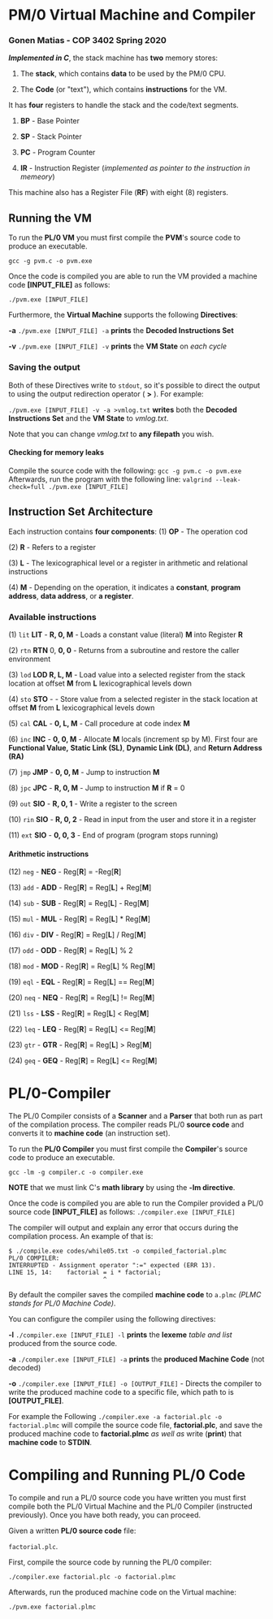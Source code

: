 
# PM/0 Virtual Machine and Compiler

### Gonen Matias - COP 3402 Spring 2020

***Implemented in C***, the stack machine has **two** memory stores:

1. The **stack**, which contains **data** to be used by the PM/0 CPU.

2. The **Code** (or "text"), which contains **instructions** for the VM.

  

It has **four** registers to handle the stack and the code/text segments.

  

1.  **BP** - Base Pointer

2.  **SP** - Stack Pointer

3.  **PC** - Program Counter

4.  **IR** - Instruction Register (*implemented as pointer to the instruction in memeory*)

  

This machine also has a Register File (**RF**) with eight (8) registers.

  

## Running the VM

To run the **PL/0 VM** you must first compile the **PVM**'s source code to produce an executable.

`gcc -g pvm.c -o pvm.exe`

Once the code is compiled you are able to run the VM provided a machine code **[INPUT_FILE]** as follows:

`./pvm.exe [INPUT_FILE]`

Furthermore, the **Virtual Machine** supports the following **Directives**:

**-a**  `./pvm.exe [INPUT_FILE] -a`  **prints** the **Decoded Instructions Set**

**-v**  `./pvm.exe [INPUT_FILE] -v`  **prints** the **VM State** on *each cycle*

### Saving the output

Both of these Directives write to `stdout`, so it's possible to direct the output to using the output redirection operator ( **>** ). For example:

`./pvm.exe [INPUT_FILE] -v -a >vmlog.txt` **writes** both the **Decoded Instructions Set** and the **VM State** to *vmlog.txt*. 

Note that you can change *vmlog.txt* to **any filepath** you wish.

  

#### Checking for memory leaks

Compile the source code with the following:
`gcc -g pvm.c -o pvm.exe`
Afterwards, run the program with the following line:
`valgrind --leak-check=full ./pvm.exe [INPUT_FILE]`

  

## Instruction Set Architecture

Each instruction contains **four components**:
(1) **OP** - The operation cod

(2) **R** - Refers to a register

(3) **L** - The lexicographical level or a register in arithmetic and relational instructions

(4) **M** - Depending on the operation, it indicates a **constant**, **program address**, **data address**, or **a register**.


### Available instructions

(1) `lit`  **LIT** - **R, 0, M** - Loads a constant value (literal) **M** into Register **R**

(2) `rtn`  **RTN** 0, **0, 0** - Returns from a subroutine and restore the caller environment

(3) `lod`  **LOD R, L, M** - Load value into a selected register from the stack location at offset **M** from **L** 
lexicographical levels down

(4) `sto`  **STO** - - Store value from a selected register in the stack location at offset **M** from **L** lexicographical 
levels down

(5) `cal`  **CAL** - **0, L, M** - Call procedure at code index **M**

(6) `inc`  **INC** - **0, 0, M** - Allocate **M** locals (increment sp by M). First four are **Functional Value,**  **Static 
Link (SL)**, **Dynamic Link (DL)**, and **Return Address (RA)**

(7) `jmp`  **JMP** - **0, 0, M** - Jump to instruction **M**

(8) `jpc`  **JPC** - **R, 0, M** - Jump to instruction **M** if **R** = 0

(9) `out`  **SIO** - **R, 0, 1** - Write a register to the screen

(10) `rin`  **SIO** - **R, 0, 2** - Read in input from the user and store it in a register

(11) `ext`  **SIO** - **0, 0, 3** - End of program (program stops running)


#### Arithmetic instructions

(12) `neg` - **NEG** - Reg[**R**] = -Reg[**R**]

(13) `add` - **ADD** - Reg[**R**] = Reg[**L**] + Reg[**M**]

(14) `sub` - **SUB** - Reg[**R**] = Reg[**L**] - Reg[**M**]

(15) `mul` - **MUL** - Reg[**R**] = Reg[**L**] * Reg[**M**]

(16) `div` - **DIV** - Reg[**R**] = Reg[**L**] / Reg[**M**]

(17) `odd` - **ODD** - Reg[**R**] = Reg[**L**] % 2

(18) `mod` - **MOD** - Reg[**R**] = Reg[**L**] % Reg[**M**]

(19) `eql` - **EQL** - Reg[**R**] = Reg[**L**] == Reg[**M**]

(20) `neq` - **NEQ** - Reg[**R**] = Reg[**L**] != Reg[**M**]

(21) `lss` - **LSS** - Reg[**R**] = Reg[**L**] < Reg[**M**]

(22) `leq` - **LEQ** - Reg[**R**] = Reg[**L**] <= Reg[**M**]

(23) `gtr` - **GTR** - Reg[**R**] = Reg[**L**] > Reg[**M**]

(24) `geq` - **GEQ** - Reg[**R**] = Reg[**L**] <= Reg[**M**]

  

# PL/0-Compiler
The PL/0 Compiler consists of a **Scanner** and a **Parser** that both run as part of the compilation process.
The compiler reads PL/0 **source code** and converts it to **machine code** (an instruction set).

To run the **PL/0 Compiler** you must first compile the **Compiler**'s source code to produce an executable.

`gcc -lm -g compiler.c -o compiler.exe`

**NOTE** that we must link C's **math library** by using the **-lm directive**.

Once the code is compiled you are able to run the Compiler provided a PL/0 source code **[INPUT_FILE]** as follows: `./compiler.exe [INPUT_FILE]`

The compiler will output and explain any error that occurs during the compilation process.
An example of that is:

    $ ./compile.exe codes/while05.txt -o compiled_factorial.plmc
    PL/0 COMPILER:
    INTERRUPTED - Assignment operator ":=" expected (ERR 13).
    LINE 15, 14:    factorial = i * factorial;
                              ^
By default the compiler saves the compiled **machine code** to `a.plmc` *(PLMC stands for PL/0 Machine Code)*.

You can configure the compiler using the following directives:

**-l**  `./compiler.exe [INPUT_FILE] -l`  **prints** the **lexeme** *table and list* produced from the source code.

**-a**  `./compiler.exe [INPUT_FILE] -a` **prints** the **produced Machine Code** (not decoded)

**-o** `./compiler.exe [INPUT_FILE] -o [OUTPUT_FILE]` - Directs the compiler to write the produced machine code to a specific file, which path to is **[OUTPUT_FILE]**.

For example the Following `./compiler.exe -a factorial.plc -o factorial.plmc` will compile the source code file, **factorial.plc**, and save the produced machine code to **factorial.plmc** *as well as* write (**print**) that **machine code** to **STDIN**.


# Compiling and Running PL/0 Code
To compile and run a PL/0 source code you have written you must first compile both the PL/0 Virtual Machine and the PL/0 Compiler (instructed previously). Once you have both ready, you can proceed.

Given a written **PL/0 source code** file:

`factorial.plc`.

First, compile the source code by running the PL/0 compiler:

`./compiler.exe factorial.plc -o factorial.plmc`

Afterwards, run the produced machine code on the Virtual machine:

`./pvm.exe factorial.plmc`
